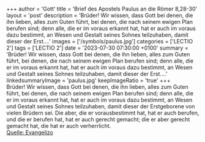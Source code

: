 +++
author = 'Gott'
title = 'Brief des Apostels Paulus an die Römer 8,28-30'
layout = 'post'
description = 'Brüder! Wir wissen, dass Gott bei denen, die ihn lieben, alles zum Guten führt, bei denen, die nach seinem ewigen Plan berufen sind; denn alle, die er im voraus erkannt hat, hat er auch im voraus dazu bestimmt, an Wesen und Gestalt seines Sohnes teilzuhaben, damit dieser der Erst....'
images = ['/symbols/paulus.jpg']
categories = ['LECTIO 2']
tags = ['LECTIO 2']
date = '2023-07-30 07:30:00 +0100'
summary = 'Brüder! Wir wissen, dass Gott bei denen, die ihn lieben, alles zum Guten führt, bei denen, die nach seinem ewigen Plan berufen sind; denn alle, die er im voraus erkannt hat, hat er auch im voraus dazu bestimmt, an Wesen und Gestalt seines Sohnes teilzuhaben, damit dieser der Erst....'
linkedsummaryImage = 'paulus.jpg'
keepImageRatio = 'true'
+++
Brüder! Wir wissen, dass Gott bei denen, die ihn lieben, alles zum Guten führt, bei denen, die nach seinem ewigen Plan berufen sind;
denn alle, die er im voraus erkannt hat, hat er auch im voraus dazu bestimmt, an Wesen und Gestalt seines Sohnes teilzuhaben, damit dieser der Erstgeborene von vielen Brüdern sei.<!--more-->
Die aber, die er vorausbestimmt hat, hat er auch berufen, und die er berufen hat, hat er auch gerecht gemacht; die er aber gerecht gemacht hat, die hat er auch verherrlicht.<br> [Quelle: Evangelizo](https://evangeliumtagfuertag.org/DE/gospel)